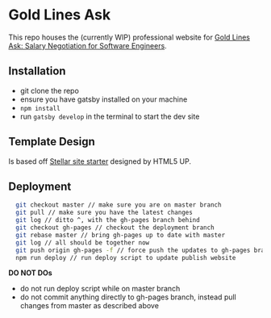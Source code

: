 # Gold Lines Ask

This repo houses the (currently WIP) professional website for [Gold Lines Ask: Salary Negotiation for Software Engineers](https://goldlinesask.github.io/goldlinesask/).

## Installation

- git clone the repo
- ensure you have gatsby installed on your machine
- `npm install`
- run `gatsby develop` in the terminal to start the dev site

## Template Design

Is based off [Stellar site starter](https://github.com/codebushi/gatsby-starter-stellar) designed by HTML5 UP.

## Deployment

```bash
  git checkout master // make sure you are on master branch
  git pull // make sure you have the latest changes
  git log // ditto ^, with the gh-pages branch behind
  git checkout gh-pages // checkout the deployment branch
  git rebase master // bring gh-pages up to date with master
  git log // all should be together now
  git push origin gh-pages -f // force push the updates to gh-pages branch
  npm run deploy // run deploy script to update publish website
```

**DO NOT DOs**
* do not run deploy script while on master branch
* do not commit anything directly to gh-pages branch, instead pull changes from master as described above
